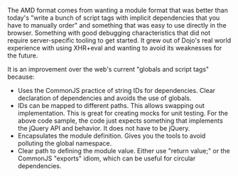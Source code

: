 The AMD format comes from wanting a module format that was better than today's 
"write a bunch of script tags with implicit dependencies that you have to manually order" and 
something that was easy to use directly in the browser. Something with good debugging characteristics that did not 
require server-specific tooling to get started. It grew out of Dojo's real world experience 
with using XHR+eval and wanting to avoid its weaknesses for the future.

It is an improvement over the web's current "globals and script tags" because:

- Uses the CommonJS practice of string IDs for dependencies. Clear declaration 
  of dependencies and avoids the use of globals.
- IDs can be mapped to different paths. This allows swapping out implementation. This is great for creating 
  mocks for unit testing. For the above code sample, the code just expects something that implements the 
  jQuery API and behavior. It does not have to be jQuery.
- Encapsulates the module definition. Gives you the tools to avoid polluting the global namespace.
- Clear path to defining the module value. Either use "return value;" or the CommonJS "exports" idiom, which can be useful for circular dependencies.
